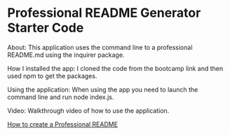 # Professional README Generator Starter Code
About:
This application uses the command line to a professional README.md using the inquirer package.

How I installed the app:
I cloned the code from the bootcamp link and then used npm to get the packages.

Using the application:
When using the app you need to launch the command line and run node index.js.

Video:
Walkthrough video of how to use the application.




[How to create a Professional README](https://coding-boot-camp.github.io/full-stack/github/professional-readme-guide)
